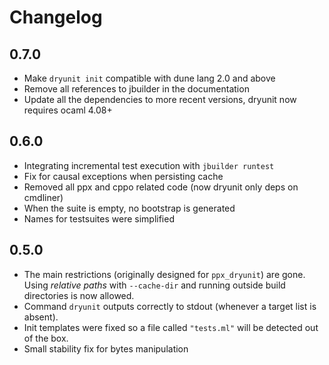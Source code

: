Changelog
=========

0.7.0
-----
  * Make `dryunit init` compatible with dune lang 2.0 and above
  * Remove all references to jbuilder in the documentation
  * Update all the dependencies to more recent versions, dryunit now requires ocaml 4.08+

0.6.0
-----

  * Integrating incremental test execution with `jbuilder runtest`
  * Fix for causal exceptions when persisting cache
  * Removed all ppx and cppo related code (now dryunit only deps on cmdliner)
  * When the suite is empty, no bootstrap is generated
  * Names for testsuites were simplified


0.5.0
-----

  * The main restrictions (originally designed for `ppx_dryunit`) are gone. Using *relative paths* with `--cache-dir` and running outside build directories is now allowed.
  * Command `dryunit` outputs correctly to stdout (whenever a target list is absent).
  * Init templates were fixed so a file called `"tests.ml"` will be detected out of the box.
  * Small stability fix for bytes manipulation
